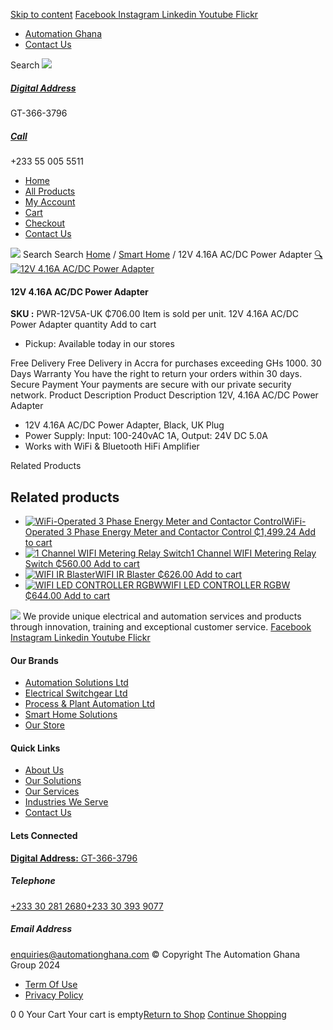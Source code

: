 [Skip to content](https://store.automationghana.com/product/12v-4-16a-ac-dc-power-adapter/#content)
[ Facebook ](https://www.facebook.com/automationgh/) [ Instagram ](https://www.instagram.com/automationgh/) [ Linkedin ](https://www.linkedin.com/company/the-automation-ghana-limited/) [ Youtube ](https://www.youtube.com/channel/UCurrRDUSm5oIW39VXjn1u0w) [ Flickr ](https://www.flickr.com/photos/181794037@N07/)
  * [ Automation Ghana ](https://automationghana.com)
  * [ Contact Us ](https://store.automationghana.com/contact/)


Search
[ ![](https://store.automationghana.com/wp-content/uploads/2024/04/Website-TAGG-Logo-BLUE.png) ](https://store.automationghana.com/)
[ ](https://maps.app.goo.gl/m4xeaagWCNbLk4jM6)
#####  [ Digital Address ](https://maps.app.goo.gl/m4xeaagWCNbLk4jM6)
GT-366-3796 
[ ](tel:+233550055511)
#####  [ Call ](tel:+233550055511)
+233 55 005 5511 
  * [Home](https://store.automationghana.com/)
  * [All Products](https://store.automationghana.com/shop/)
  * [My Account](https://store.automationghana.com/my-account/)
  * [Cart](https://store.automationghana.com/cart/)
  * [Checkout](https://store.automationghana.com/checkout/)
  * [Contact Us](https://store.automationghana.com/contact/)


[![](https://store.automationghana.com/wp-content/uploads/2024/04/AutomationGhana_logo_white.png)](https://store.automationghana.com)
Search
Search
[Home](https://store.automationghana.com) / [Smart Home](https://store.automationghana.com/product-category/smart-home/) / 12V 4.16A AC/DC Power Adapter
[🔍](https://store.automationghana.com/product/12v-4-16a-ac-dc-power-adapter/)
[![12V 4.16A AC/DC Power Adapter](https://store.automationghana.com/wp-content/uploads/2021/10/12V-416A-ACDC-Power-Adapter.jpg)](https://store.automationghana.com/wp-content/uploads/2021/10/12V-416A-ACDC-Power-Adapter.jpg)
####  12V 4.16A AC/DC Power Adapter 
**SKU :** PWR-12V5A-UK 
₵706.00
Item is sold per unit.
12V 4.16A AC/DC Power Adapter quantity
Add to cart
  * Pickup: Available today in our stores


Free Delivery 
Free Delivery in Accra for purchases exceeding GHs 1000. 
30 Days Warranty 
You have the right to return your orders within 30 days. 
Secure Payment 
Your payments are secure with our private security network. 
Product Description
Product Description
12V, 4.16A AC/DC Power Adapter 
  * 12V 4.16A AC/DC Power Adapter, Black, UK Plug
  * Power Supply: Input: 100-240vAC 1A, Output: 24V DC 5.0A
  * Works with WiFi & Bluetooth HiFi Amplifier


Related Products 
## Related products
  * [![WiFi-Operated 3 Phase Energy Meter and Contactor Control](https://store.automationghana.com/wp-content/uploads/2021/03/shelly-3em-300x300.jpeg)WiFi-Operated 3 Phase Energy Meter and Contactor Control ₵1,499.24 ](https://store.automationghana.com/product/wifi-operated-3-phase-energy-meter-and-contactor-control/)
[Add to cart](https://store.automationghana.com/product/12v-4-16a-ac-dc-power-adapter/?add-to-cart=3304)
  * [![1 Channel WIFI Metering Relay Switch](https://store.automationghana.com/wp-content/uploads/2021/03/shelly1pm_x1-1000x1000-1-1-300x300.jpg)1 Channel WIFI Metering Relay Switch ₵560.00 ](https://store.automationghana.com/product/wifi-operated-relay-switch-16-a-with-power-measurement/)
[Add to cart](https://store.automationghana.com/product/12v-4-16a-ac-dc-power-adapter/?add-to-cart=3302)
  * [![WIFI IR Blaster](https://store.automationghana.com/wp-content/uploads/2021/03/images-4.jpg)WIFI IR Blaster ₵626.00 ](https://store.automationghana.com/product/ir-rf-universal-remote/)
[Add to cart](https://store.automationghana.com/product/12v-4-16a-ac-dc-power-adapter/?add-to-cart=3293)
  * [![WIFI LED CONTROLLER RGBW](https://store.automationghana.com/wp-content/uploads/2021/03/SHELLY-RGBW-2-300x300.jpg)WIFI LED CONTROLLER RGBW ₵644.00 ](https://store.automationghana.com/product/shelly-rgbw-2/)
[Add to cart](https://store.automationghana.com/product/12v-4-16a-ac-dc-power-adapter/?add-to-cart=3252)


![](https://store.automationghana.com/wp-content/uploads/2024/04/AutomationGhana_logo_white.png)
We provide unique electrical and automation services and products through innovation, training and exceptional customer service.
[ Facebook ](https://www.facebook.com/automationgh/) [ Instagram ](https://www.instagram.com/automationgh/) [ Linkedin ](https://www.linkedin.com/company/the-automation-ghana-limited/) [ Youtube ](https://www.youtube.com/channel/UCurrRDUSm5oIW39VXjn1u0w) [ Flickr ](https://www.flickr.com/photos/181794037@N07/)
#### Our Brands
  * [ Automation Solutions Ltd ](https://store.automationghana.com/product/12v-4-16a-ac-dc-power-adapter/)
  * [ Electrical Switchgear Ltd ](https://store.automationghana.com/product/12v-4-16a-ac-dc-power-adapter/)
  * [ Process & Plant Automation Ltd ](https://store.automationghana.com/product/12v-4-16a-ac-dc-power-adapter/)
  * [ Smart Home Solutions ](https://store.automationghana.com/product/12v-4-16a-ac-dc-power-adapter/)
  * [ Our Store ](https://store.automationghana.com/product/12v-4-16a-ac-dc-power-adapter/)


#### Quick Links
  * [ About Us ](https://store.automationghana.com/product/12v-4-16a-ac-dc-power-adapter/)
  * [ Our Solutions ](https://store.automationghana.com/product/12v-4-16a-ac-dc-power-adapter/)
  * [ Our Services ](https://store.automationghana.com/product/12v-4-16a-ac-dc-power-adapter/)
  * [ Industries We Serve ](https://store.automationghana.com/product/12v-4-16a-ac-dc-power-adapter/)
  * [ Contact Us ](https://store.automationghana.com/product/12v-4-16a-ac-dc-power-adapter/)


#### Lets Connected
[**Digital Address:** GT-366-3796](https://maps.app.goo.gl/m4xeaagWCNbLk4jM6)
#####  Telephone 
[ +233 30 281 2680](tel:+233302812680)[+233 30 393 9077](https://store.automationghana.com/product/12v-4-16a-ac-dc-power-adapter/+233303939077)
#####  Email Address 
enquiries@automationghana.com 
© Copyright The Automation Ghana Group 2024
  * [ Term Of Use ](https://store.automationghana.com/product/12v-4-16a-ac-dc-power-adapter/)
  * [ Privacy Policy ](https://store.automationghana.com/product/12v-4-16a-ac-dc-power-adapter/)


0
0
Your Cart
Your cart is empty[Return to Shop](https://store.automationghana.com/shop/)
[Continue Shopping](https://store.automationghana.com/product/12v-4-16a-ac-dc-power-adapter/)
